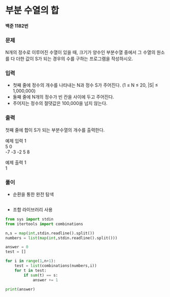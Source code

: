 # 부분 수열의 합
#### 백준 1182번
### 문제
N개의 정수로 이루어진 수열이 있을 때, 크기가 양수인 부분수열 중에서 그 수열의 원소를 다 더한 값이 S가 되는 경우의 수를 구하는 프로그램을 작성하시오.

### 입력
+ 첫째 줄에 정수의 개수를 나타내는 N과 정수 S가 주어진다. (1 ≤ N ≤ 20, |S| ≤ 1,000,000)         
+ 둘째 줄에 N개의 정수가 빈 칸을 사이에 두고 주어진다.          
+ 주어지는 정수의 절댓값은 100,000을 넘지 않는다.

### 출력
첫째 줄에 합이 S가 되는 부분수열의 개수를 출력한다.     
         
예제 입력 1        
5 0            
-7 -3 -2 5 8    
          
예제 출력 1      
1     

### 풀이
+ 순환을 통한 완전 탐색
```python
```
+ 조합 라이브러리 사용
```python
from sys import stdin
from itertools import combinations

n,s = map(int,stdin.readline().split())
numbers = list(map(int,stdin.readline().split()))

answer = 0
test = []

for i in range(1,n+1):
    test = list(combinations(numbers,i))
    for t in test:
        if sum(t) == s:
            answer += 1

print(answer)
```

